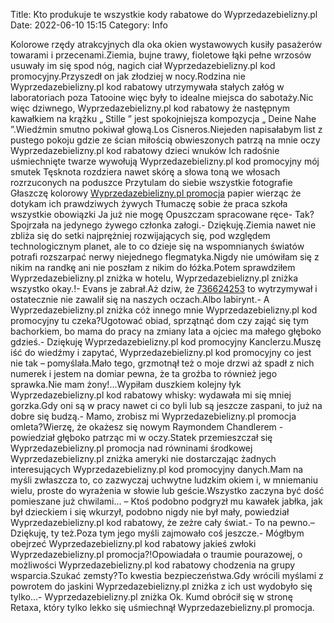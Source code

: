 Title: Kto produkuje te wszystkie kody rabatowe do Wyprzedazebielizny.pl
Date: 2022-06-10 15:15
Category: Info

Kolorowe rzędy atrakcyjnych dla oka okien wystawowych kusiły pasażerów towarami i przecenami.Ziemia, bujne trawy, fioletowe łąki pełne wrzosów usuwały im się spod nóg, nagich ciał Wyprzedazebielizny.pl kod promocyjny.Przyszedł on jak złodziej w nocy.Rodzina nie Wyprzedazebielizny.pl kod rabatowy utrzymywała stałych załóg w laboratoriach poza Tatooine więc były to idealne miejsca do sabotaży.Nic więc dziwnego, Wyprzedazebielizny.pl kod rabatowy że następnym kawałkiem na krążku „ Stille ” jest spokojniejsza kompozycja „ Deine Nahe ”.Wiedźmin smutno pokiwał głową.Los Cisneros.Niejeden napisałabym list z pustego pokoju gdzie ze ścian miłością obwieszonych patrzą na mnie oczy Wyprzedazebielizny.pl kod rabatowy dzieci wnuków Ich radośnie uśmiechnięte twarze wywołują Wyprzedazebielizny.pl kod promocyjny mój smutek Tęsknota rozdziera nawet skórę a słowa toną we włosach rozrzuconych na poduszce Przytulam do siebie wszystkie fotografie Głaszczę kolorowy [Wyprzedazebielizny.pl promocja](https://promki.pl/kody-rabatowe/wyprzedazebieliznypl) papier wierząc że dotykam ich prawdziwych żywych Tłumaczę sobie że praca szkoła wszystkie obowiązki Ja już nie mogę Opuszczam spracowane ręce- Tak?Spojrzała na jedynego żywego członka załogi.- Dziękuję.Ziemia nawet nie zbliża się do setki najprężniej rozwijających się, pod względem technologicznym planet, ale to co dzieje się na wspomnianych światów potrafi rozszarpać nerwy niejednego flegmatyka.Nigdy nie umówiłam się z nikim na randkę ani nie poszłam z nikim do łóżka.Potem sprawdziłem Wyprzedazebielizny.pl zniżka w hotelu, Wyprzedazebielizny.pl zniżka wszystko okay.!- Evans je zabrał.Aż dziw, że [736624253](https://telinfo.co/pl/numer/736624253/) to wytrzymywał i ostatecznie nie zawalił się na naszych oczach.Albo labirynt.- A Wyprzedazebielizny.pl zniżka cóż innego mnie Wyprzedazebielizny.pl kod promocyjny tu czeka?Ugotować obiad, sprzątnąć dom czy zająć się tym bachorkiem, bo mama do pracy na zmiany lata a ojciec ma małego głęboko gdzieś.- Dziękuję Wyprzedazebielizny.pl kod promocyjny Kanclerzu.Muszę iść do wiedźmy i zapytać, Wyprzedazebielizny.pl kod promocyjny co jest nie tak – pomyślała.Mało tego, grzmotnął też o moje drzwi aż spadł z nich numerek i jestem na domiar pewna, że ta groźba to również jego sprawka.Nie mam żony!...Wypiłam duszkiem kolejny łyk Wyprzedazebielizny.pl kod rabatowy whisky: wydawała mi się mniej gorzka.Gdy oni są w pracy nawet ci co byli lub są jeszcze zaspani, to już na dobre się budzą.- Mamo, zrobisz mi Wyprzedazebielizny.pl promocja omleta?Wierzę, że okażesz się nowym Raymondem Chandlerem - powiedział głęboko patrząc mi w oczy.Statek przemieszczał się Wyprzedazebielizny.pl promocja nad równinami środkowej Wyprzedazebielizny.pl zniżka ameryki nie dostarczając żadnych interesujących Wyprzedazebielizny.pl kod promocyjny danych.Mam na myśli zwłaszcza to, co zazwyczaj uchwytne ludzkim okiem i, w mniemaniu wielu, proste do wyrażenia w słowie lub geście.Wszystko zaczyna być dość pomieszane już chwilami… – Ktoś podobno podgryzł mu kawałek jabłka, jak był dzieckiem i się wkurzył, podobno nigdy nie był mały, powiedział Wyprzedazebielizny.pl kod rabatowy, że zeżre cały świat.- To na pewno.– Dziękuję, ty też.Poza tym jego myśli zajmowało coś jeszcze.- Mógłbym obejrzeć Wyprzedazebielizny.pl kod rabatowy jakieś zwłoki Wyprzedazebielizny.pl promocja?!Opowiadała o traumie pourazowej, o możliwości Wyprzedazebielizny.pl kod rabatowy chodzenia na grupy wsparcia.Szukać zemsty?To kwestia bezpieczeństwa.Gdy wrócili myślami z powrotem do jaskini Wyprzedazebielizny.pl zniżka z ich ust wydobyło się tylko...- Wyprzedazebielizny.pl zniżka Ok. Kumd obrócił się w stronę Retaxa, który tylko lekko się uśmiechnął Wyprzedazebielizny.pl promocja.
